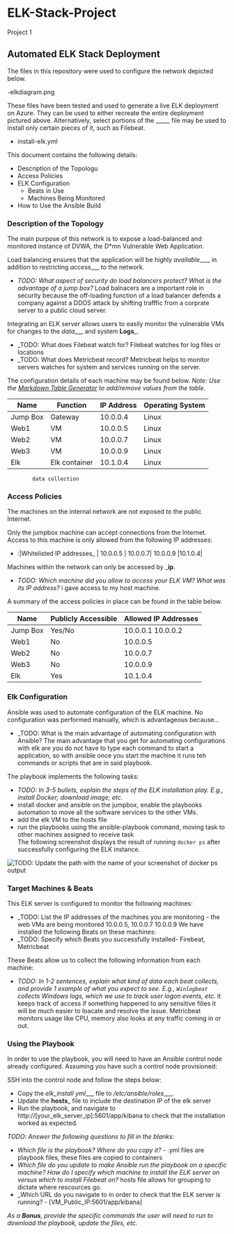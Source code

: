 # ELK-Stack-Project
Project 1 
## Automated ELK Stack Deployment

The files in this repository were used to configure the network depicted below.

-elkdiagram.png

These files have been tested and used to generate a live ELK deployment on Azure. They can be used to either recreate the entire deployment pictured above. Alternatively, select portions of the _____ file may be used to install only certain pieces of it, such as Filebeat.

- install-elk.yml

This document contains the following details:
- Description of the Topologu
- Access Policies
- ELK Configuration
  - Beats in Use
  - Machines Being Monitored
- How to Use the Ansible Build


### Description of the Topology

The main purpose of this network is to expose a load-balanced and monitored instance of DVWA, the D*mn Vulnerable Web Application.

Load balancing ensures that the application will be highly _available____, in addition to restricting _access____ to the network.
- _TODO: What aspect of security do load balancers protect? What is the advantage of a jump box?_ Load balnacers are a important role in security because the off-loading function of a load balancer defends a company against a DDOS attack by shifting trafffic from a corprate server to a public cloud server.

Integrating an ELK server allows users to easily monitor the vulnerable VMs for changes to the _data____ and system __Logs___.
- _TODO: What does Filebeat watch for? Filebeat watches for log files or locations 
- _TODO: What does Metricbeat record? Metricbeat helps to monitor servers watches for system and services running on the server. 

The configuration details of each machine may be found below.
_Note: Use the [Markdown Table Generator](http://www.tablesgenerator.com/markdown_tables) to add/remove values from the table_.

| Name     | Function       | IP Address | Operating System |
|----------|----------------|------------|------------------|
| Jump Box | Gateway        | 10.0.0.4   | Linux            |
| Web1     | VM             | 10.0.0.5   | Linux            |
| Web2     | VM             | 10.0.0.7   | Linux            |
| Web3     | VM             | 10.0.0.9   | Linux            |
| Elk      | Elk container  | 10.1.0.4   | Linux            |
            data collection

### Access Policies

The machines on the internal network are not exposed to the public Internet. 

Only the jumpbox machine can accept connections from the Internet. Access to this machine is only allowed from the following IP addresses:
- :|Whitelisted IP addresses_ | 10.0.0.5 | 10.0.0.7| 10.0.0.9 |10.1.0.4|

Machines within the network can only be accessed by ___ip__.
- _TODO: Which machine did you allow to access your ELK VM? What was its IP address?_ i gave access to my host machine. 

A summary of the access policies in place can be found in the table below.

| Name     | Publicly Accessible | Allowed IP Addresses |
|----------|---------------------|----------------------|
| Jump Box | Yes/No              | 10.0.0.1 10.0.0.2    |
| Web1     | No                  | 10.0.0.5             |
| Web2     | No                  | 10.0.0.7             |
| Web3     | No                  | 10.0.0.9             |
| Elk      | Yes                 | 10.1.0.4             |
### Elk Configuration

Ansible was used to automate configuration of the ELK machine. No configuration was performed manually, which is advantageous because...
- _TODO: What is the main advantage of automating configuration with Ansible? 
      The main advantage that you get for automating configurations with elk are you do not have to type each command to start a application, so with ansible once you start the machine it runs teh commands or scripts that are in said playbook.

The playbook implements the following tasks:
- _TODO: In 3-5 bullets, explain the steps of the ELK installation play. E.g., install Docker; download image; etc._
- install docker and ansible on the jumpbox, enable the playbooks automation to move all the software services to the other VMs.
- add the elk VM to the hosts file 
- run the playbooks using the ansible-playbook command, moving task to other machines assigned to receive task  
The following screenshot displays the result of running `docker ps` after successfully configuring the ELK instance.

![TODO: Update the path with the name of your screenshot of docker ps output](Images/docker_ps_output.png)

### Target Machines & Beats
This ELK server is configured to monitor the following machines:
- _TODO: List the IP addresses of the machines you are monitoring - the web VMs are being monitored 10.0.0.5, 10.0.0.7
10.0.0.9
We have installed the following Beats on these machines:
- _TODO: Specify which Beats you successfully installed- Firebeat, Metricbeat 

These Beats allow us to collect the following information from each machine:
- _TODO: In 1-2 sentences, explain what kind of data each beat collects, and provide 1 example of what you expect to see. E.g., `Winlogbeat` collects Windows logs, which we use to track user logon events, etc._
 it keeps track of access if something happened to any sensitive filies it will be much easier to loacate and resolve the issue. Metricbeat monitors usage like CPU, memory also looks at any traffic coming in or out.
### Using the Playbook
In order to use the playbook, you will need to have an Ansible control node already configured. Assuming you have such a control node provisioned: 

SSH into the control node and follow the steps below:
- Copy the _elk_install yml____ file to _/etc/ansible/roles____.
- Update the __hosts___ file to include the destination IP of the elk server
- Run the playbook, and navigate to http://[your_elk_server_ip]:5601/app/kibana to check that the installation worked as expected.

_TODO: Answer the following questions to fill in the blanks:_
- _Which file is the playbook? Where do you copy it?_ - .yml files are playbook files, these files are copied to containers 
- _Which file do you update to make Ansible run the playbook on a specific machine? How do I specify which machine to install the ELK server on versus which to install Filebeat on?_  hosts file allows for grouping to dictate where rescources go.  
- _Which URL do you navigate to in order to check that the ELK server is running? - [VM_Public_IP:5601/app/kibana]

_As a **Bonus**, provide the specific commands the user will need to run to download the playbook, update the files, etc._ 
